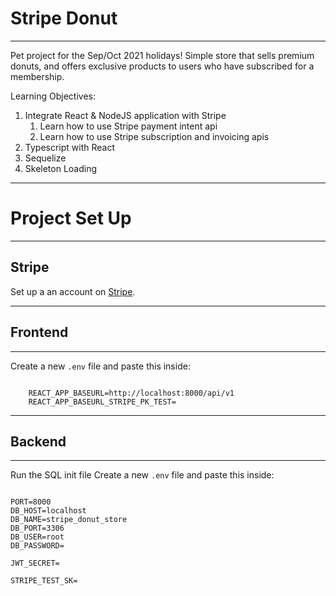 # Stripe Donut

---

Pet project for the Sep/Oct 2021 holidays! Simple store that sells premium donuts, and offers exclusive products to users who have subscribed for a membership.

Learning Objectives:
1. Integrate React & NodeJS application with Stripe
    1. Learn how to use Stripe payment intent api
    2. Learn how to use Stripe subscription and invoicing apis
2. Typescript with React
3. Sequelize
4. Skeleton Loading

---

# Project Set Up

---

## Stripe

Set up a an account on [Stripe](https://stripe.com/en-sg).

---

## Frontend

---

Create a new `.env` file and paste this inside:

```

    REACT_APP_BASEURL=http://localhost:8000/api/v1
    REACT_APP_BASEURL_STRIPE_PK_TEST=
```

---

## Backend

---

Run the SQL init file
Create a new `.env` file and paste this inside:

```

PORT=8000
DB_HOST=localhost
DB_NAME=stripe_donut_store
DB_PORT=3306
DB_USER=root
DB_PASSWORD=

JWT_SECRET=

STRIPE_TEST_SK=

```